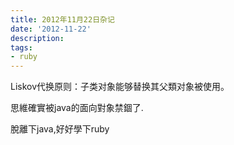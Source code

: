 ```yaml
---
title: 2012年11月22日杂记
date: '2012-11-22'
description:
tags:
- ruby
---
```


Liskov代换原则：子类对象能够替换其父類对象被使用。


思維確實被java的面向對象禁錮了.

脫離下java,好好學下ruby
